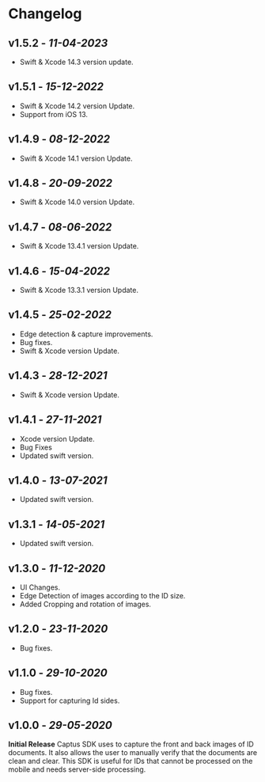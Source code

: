 # Changelog

## **v1.5.2** - *11-04-2023*
- Swift & Xcode 14.3 version update.

## **v1.5.1** - *15-12-2022*
- Swift & Xcode 14.2 version Update.
- Support from iOS 13.

## **v1.4.9** - *08-12-2022*
- Swift & Xcode 14.1 version Update.

## **v1.4.8** - *20-09-2022*
- Swift & Xcode 14.0 version Update.

## **v1.4.7** - *08-06-2022*
- Swift & Xcode 13.4.1 version Update.

## **v1.4.6** - *15-04-2022*
- Swift & Xcode 13.3.1 version Update.

## **v1.4.5** - *25-02-2022*
- Edge detection & capture improvements.
- Bug fixes.
- Swift & Xcode version Update.

## **v1.4.3** - *28-12-2021*
- Swift & Xcode version Update.

## **v1.4.1** - *27-11-2021*
- Xcode version Update.
- Bug Fixes
- Updated swift version.

## **v1.4.0** - *13-07-2021*
- Updated swift version.

## **v1.3.1** - *14-05-2021*
- Updated swift version.

## **v1.3.0** - *11-12-2020*
- UI Changes.
- Edge Detection of images according to the ID size.
- Added Cropping and rotation of images.

## **v1.2.0** - *23-11-2020*
- Bug fixes.

## **v1.1.0** - *29-10-2020*
- Bug fixes.
- Support for capturing Id sides.

## **v1.0.0** - *29-05-2020*
 **Initial Release**
Captus SDK uses to capture the front and back images of ID documents. It also allows the user to manually verify that the documents are clean and clear. This SDK is useful for IDs that cannot be processed on the mobile and needs server-side processing.
